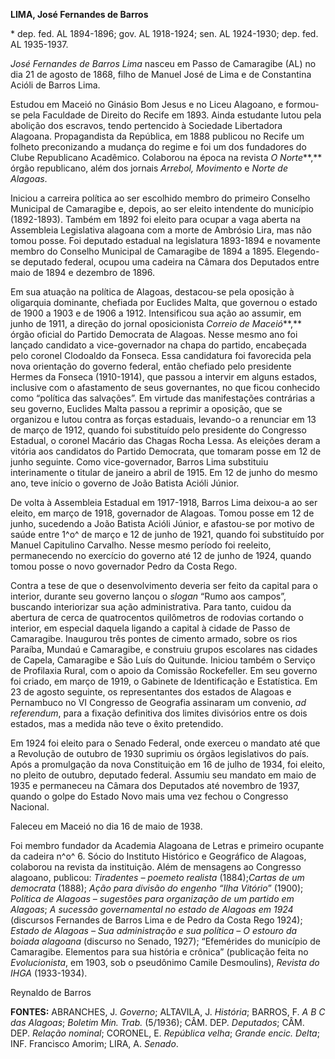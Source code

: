**LIMA, José Fernandes de Barros**

\* dep. fed. AL 1894-1896; gov. AL 1918-1924; sen. AL 1924-1930; dep.
fed. AL 1935-1937.

*José Fernandes de Barros Lima* nasceu em Passo de Camaragibe (AL) no
dia 21 de agosto de 1868, filho de Manuel José de Lima e de Constantina
Acióli de Barros Lima.

Estudou em Maceió no Ginásio Bom Jesus e no Liceu Alagoano, e formou-se
pela Faculdade de Direito do Recife em 1893. Ainda estudante lutou pela
abolição dos escravos, tendo pertencido à Sociedade Libertadora
Alagoana. Propagandista da República, em 1888 publicou no Recife um
folheto preconizando a mudança do regime e foi um dos fundadores do
Clube Republicano Acadêmico. Colaborou na época na revista *O
Norte***,** órgão republicano, além dos jornais *Arrebol, Movimento* e
*Norte de Alagoas*.

Iniciou a carreira política ao ser escolhido membro do primeiro Conselho
Municipal de Camaragibe e, depois, ao ser eleito intendente do município
(1892-1893). Também em 1892 foi eleito para ocupar a vaga aberta na
Assembleia Legislativa alagoana com a morte de Ambrósio Lira, mas não
tomou posse. Foi deputado estadual na legislatura 1893-1894 e novamente
membro do Conselho Municipal de Camaragibe de 1894 a 1895. Elegendo-se
deputado federal, ocupou uma cadeira na Câmara dos Deputados entre maio
de 1894 e dezembro de 1896.

Em sua atuação na política de Alagoas, destacou-se pela oposição à
oligarquia dominante, chefiada por Euclides Malta, que governou o estado
de 1900 a 1903 e de 1906 a 1912. Intensificou sua ação ao assumir, em
junho de 1911, a direção do jornal oposicionista *Correio de
Maceió***,** órgão oficial do Partido Democrata de Alagoas. Nesse mesmo
ano foi lançado candidato a vice-governador na chapa do partido,
encabeçada pelo coronel Clodoaldo da Fonseca. Essa candidatura foi
favorecida pela nova orientação do governo federal, então chefiado pelo
presidente Hermes da Fonseca (1910-1914), que passou a intervir em
alguns estados, inclusive com o afastamento de seus governantes, no que
ficou conhecido como “política das salvações”. Em virtude das
manifestações contrárias a seu governo, Euclides Malta passou a reprimir
a oposição, que se organizou e lutou contra as forças estaduais,
levando-o a renunciar em 13 de março de 1912, quando foi substituído
pelo presidente do Congresso Estadual, o coronel Macário das Chagas
Rocha Lessa. As eleições deram a vitória aos candidatos do Partido
Democrata, que tomaram posse em 12 de junho seguinte. Como
vice-governador, Barros Lima substituiu interinamente o titular de
janeiro a abril de 1915. Em 12 de junho do mesmo ano, teve início o
governo de João Batista Acióli Júnior.

De volta à Assembleia Estadual em 1917-1918, Barros Lima deixou-a ao ser
eleito, em março de 1918, governador de Alagoas. Tomou posse em 12 de
junho, sucedendo a João Batista Acióli Júnior, e afastou-se por motivo
de saúde entre 1^o^ de março e 12 de junho de 1921, quando foi
substituído por Manuel Capitulino Carvalho. Nesse mesmo período foi
reeleito, permanecendo no exercício do governo até 12 de junho de 1924,
quando tomou posse o novo governador Pedro da Costa Rego.

Contra a tese de que o desenvolvimento deveria ser feito da capital para
o interior, durante seu governo lançou o *slogan* “Rumo aos campos”,
buscando interiorizar sua ação administrativa. Para tanto, cuidou da
abertura de cerca de quatrocentos quilômetros de rodovias cortando o
interior, em especial daquela ligando a capital à cidade de Passo de
Camaragibe. Inaugurou três pontes de cimento armado, sobre os rios
Paraíba, Mundaú e Camaragibe, e construiu grupos escolares nas cidades
de Capela, Camaragibe e São Luís do Quitunde. Iniciou também o Serviço
de Profilaxia Rural, com o apoio da Comissão Rockefeller. Em seu governo
foi criado, em março de 1919, o Gabinete de Identificação e Estatística.
Em 23 de agosto seguinte, os representantes dos estados de Alagoas e
Pernambuco no VI Congresso de Geografia assinaram um convenio, *ad
referendum*, para a fixação definitiva dos limites divisórios entre os
dois estados, mas a medida não teve o êxito pretendido.

Em 1924 foi eleito para o Senado Federal, onde exerceu o mandato até que
a Revolução de outubro de 1930 suprimiu os órgãos legislativos do país.
Após a promulgação da nova Constituição em 16 de julho de 1934, foi
eleito, no pleito de outubro, deputado federal. Assumiu seu mandato em
maio de 1935 e permaneceu na Câmara dos Deputados até novembro de 1937,
quando o golpe do Estado Novo mais uma vez fechou o Congresso Nacional.

Faleceu em Maceió no dia 16 de maio de 1938.

Foi membro fundador da Academia Alagoana de Letras e primeiro ocupante
da cadeira n^o^ 6. Sócio do Instituto Histórico e Geográfico de Alagoas,
colaborou na revista da instituição. Além de mensagens ao Congresso
alagoano, publicou: *Tiradentes – poemeto realista* (1884);*Cartas de um
democrata* (1888); *Ação para divisão do engenho “Ilha Vitório*” (1900);
*Política de Alagoas – sugestões para organização de um partido em
Alagoas*; *A sucessão governamental no estado de Alagoas em 1924*
(discursos Fernandes de Barros Lima e de Pedro da Costa Rego 1924);
*Estado de Alagoas – Sua administração e sua política – O estouro da
boiada alagoana* (discurso no Senado, 1927); “Efemérides do município de
Camaragibe. Elementos para sua história e crônica” (publicação feita no
*Evolucionista*, em 1903, sob o pseudônimo Camile Desmoulins), *Revista
do IHGA* (1933-1934).

Reynaldo de Barros

**FONTES:** ABRANCHES, J. *Governo*; ALTAVILA, J. *História*; BARROS, F.
*A B C das Alagoas*; *Boletim Min. Trab.* (5/1936); CÂM. DEP.
*Deputados*; CÂM. DEP. *Relação* *nominal*; CORONEL, E. *República
velha*; *Grande encic. Delta*; INF. Francisco Amorim; LIRA, A. *Senado*.
